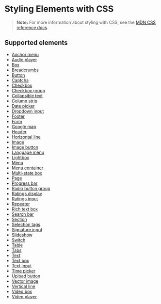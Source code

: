 <!-- This article was published using the Doc Push single-sourcing tool. Any changes to this article MUST be made in the source file. Find it at www.github.com/wix-private/velo-docs.-->

# Styling Elements with CSS

<!-- Outline:

- about the feature
- how to use it (UI)
  - in the styling panel
  - in the code panel
- brief explanation of constructing semantic class names
- ~~list of supported elements~~
- ~~see MDN for full CSS documentation~~ -->

> **Note:**
> For more information about styling with CSS, see the
> [MDN CSS reference docs](https://developer.mozilla.org/en-US/docs/Learn/CSS).

## Supported elements

- [Anchor menu]($w/element/css-classes#anchor-menu)
- [Audio player]($w/audioplayer/css-classes)
- [Box]($w/box/css-classes)
- [Breadcrumbs]($w/breadcrumbs/css-classes)
- [Button]($w/button/css-classes)
- [Captcha]($w/captcha/css-classes)
- [Checkbox]($w/checkbox/css-classes)
- [Checkbox group]($w/checkboxgroup/css-classes)
- [Collapsible text]($w/collapsibletext/css-classes)
- [Column strip]($w/columnstrip/css-classes)
- [Date picker]($w/datepicker/css-classes)
- [Dropdown input]($w/dropdown/css-classes)
- [Footer]($w/footer/css-classes)
- [Form]($w/form/css-classes)
- [Google map]($w/googlemap/css-classes)
- [Header]($w/header/css-classes)
- [Horizontal line]($w/element/css-classes#horizontal-line)
- [Image]($w/image/css-classes)
- [Image button]($w/element/css-classes#image-button)
- [Language menu]($w/element/css-classes#language-menu)
- [Lightbox]($w/element/css-classes#lightbox)
- [Menu]($w/menu/css-classes)
- [Menu container]($w/menucontainer/css-classes)
- [Multi-state box]($w/multistatebox/css-classes)
- [Page]($w/page/css-classes)
- [Progress bar]($w/progress-bar/css-classes)
- [Radio button group]($w/radiobuttongroup/css-classes)
- [Ratings display]($w/ratingsdisplay/css-classes)
- [Ratings input]($w/ratingsinput/css-classes)
- [Repeater]($w/repeater/css-classes)
- [Rich text box]($w/richtextbox/css-classes)
- [Search bar]($w/element/css-classes#search-bar)
- [Section]($w/section/css-classes)
- [Selection tags]($w/selectiontags/css-classes)
- [Signature input]($w/signatureinput/css-classes)
- [Slideshow]($w/slideshow/css-classes)
- [Switch]($w/switch/css-classes)
- [Table]($w/table/css-classes)
- [Tabs]($w/tabs/css-classes)
- [Text]($w/text/css-classes)
- [Text box]($w/textbox/css-classes)
- [Text input]($w/textinput/css-classes)
- [Time picker]($w/timepicker/css-classes)
- [Upload button]($w/uploadbutton/css-classes)
- [Vector image]($w/vectorimage/css-classes)
- [Vertical line]($w/element/css-classes#vertical-line)
- [Video box]($w/videobox/css-classes)
- [Video player]($w/videoplayer/css-classes)
